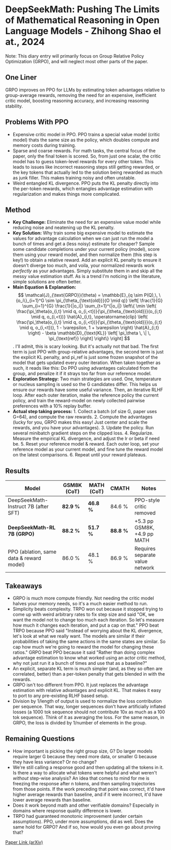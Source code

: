 # DeepSeekMath: Pushing The Limits of Mathematical Reasoning in Open Language Models - Zhihong Shao el at., 2024

Note: This diary entry will primarily focus on Group Relative Policy Optimization (GRPO), and will neglect most other parts of the paper.

## One Liner
GRPO improves on PPO for LLMs by estimating token advantages relative to group-average rewards, removing the need for an expensive, inefficient critic model, boosting reasoning accuracy, and increasing reasoning stability.

## Problems With PPO
 - Expensive critic model in PPO. PPO trains a special value model (critic model) thats the same size as the policy, which doubles compute and memory costs during training.
 - Sparse and coarse rewards. For math tasks, the central focus of the paper, only the final token is scored. So, from just one scalar, the critic model has to guess token-level rewards for every other token. This leads to issues like incorrect reasoning steps still getting rewarded, or the key tokens that actually led to the solution being rewarded as much as junk filler. This makes training noisy and often unstable.
 - Weird entangled KL divergence. PPO puts the KL penalty directly into the per-token rewards, which entangles advantage estimation with regularization and makes things more complicated.

## Method
 - **Key Challenge:** Eliminate the need for an expensive value model while reducing noise and neatening up the KL penalty.
 - **Key Solution:** Why train some big expensive model to estimate the values for advantage calculation when we can just run the model a bunch of times and get a (less noisy) estimate for cheaper? Sample some candidate completions under your current policy (model), score them using your reward model, and then normalize them (this step is key!) to obtain a relative reward. Add an explicit KL penalty to ensure it doesn't diverge too much, and voila, your normalized rewards work *perfectly* as your advantages. Simply substitute them in and skip all the messy value estimation stuff. As is a trend I'm noticing in the literature, simple solutions are often better.
 - **Main Equation & Explanation:**
$$
\mathcal{J}_{\text{GRPO}}(\theta) = \mathbb{E}_{q \sim P(Q),\, \{o_i\}_{i=1}^G \sim \pi_{\theta_{\text{old}}}(O \mid q)} \left[
\frac{1}{G} \sum_{i=1}^{G} \frac{1}{|o_i|} \sum_{t=1}^{|o_i|} \left\{
\min \left(
\frac{\pi_\theta(o_{i,t} \mid q, o_{i,<t})}{\pi_{\theta_{\text{old}}}(o_{i,t} \mid q, o_{i,<t})} \hat{A}_{i,t},
\operatorname{clip} \left(
\frac{\pi_\theta(o_{i,t} \mid q, o_{i,<t})}{\pi_{\theta_{\text{old}}}(o_{i,t} \mid q, o_{i,<t})},
1 - \varepsilon, 1 + \varepsilon
\right) \hat{A}_{i,t}
\right) - \beta \mathbb{D}_{\text{KL}} \left[ \pi_\theta \, \| \, \pi_{\text{ref}} \right] \right\}
\right]
$$. I'll admit, this is scary looking. But it's actually not that bad. The first term is just PPO with group-relative advantages, the second term is just the explicit KL penalty, and pi_ref is just some frozen snapshot of the model that gets updated every outer iteration. When taken together as such, it reads like this: Do PPO using advantages calculated from the group, and penalize it if it strays too far from our reference model.
 - **Exploration Strategy:** Two main strategies are used. One, temperature or nucleus sampling is used so the G candidates differ. This helps us ensure our rewards have some useful variance. Then, an iterative RLHF loop. After each outer iteration, make the reference policy the current policy, and train the reward-model on newly collected pairwise preferences with a 10% replay buffer.
 - **Actual step taking process:** 1. Collect a batch (of size G, paper uses G=64), and compute the raw rewards. 2. Compute the advantages (lucky for you, GRPO makes this easy! Just center and scale the rewards, and you have your advantages). 3. Update the policy. Run several minibatch gradient steps on the clipped loss. 4. Regularize. Measure the empirical KL divergence, and adjust the lr or beta if need be. 5. Reset your reference model & reward. Each outer loop, set your reference model as your current model, and fine tune the reward model on the latest comparisons. 6. Repeat until your reward plateaus.

## Results
| Model                                    | GSM8K (CoT) | MATH (CoT) | CMATH      | Notes                           |
|------------------------------------------|-------------|------------|------------|---------------------------------|
| DeepSeekMath-Instruct 7B (after SFT)     | **82.9 %**  | **46.8 %** | 84.6 %     | PPO-style critic removed        |
| **DeepSeekMath-RL 7B (GRPO)**            | **88.2 %**  | **51.7 %** | **88.8 %** | +5.3 pp GSM8K, +4.9 pp MATH     |
| PPO (ablation, same data & reward model) | 86.0 %      | 48.1 %     | 86.9 %     | Requires separate value network |

## Takeaways
 - GRPO is much more compute friendly. Not needing the critic model halves your memory needs, so it's a much easier method to run.
 - Simplicity beats complexity. TRPO won out because it stopped trying to come up with weird arbitrary rates to fix step size and said "OK, we want the model not to change too much each iteration. So let's measure how much it changes each iteration, and put a cap on that." PPO beat TRPO because PPO said "Instead of worrying about the KL divergence, let's look at what we really want. The models are similar if their probabilities of taking the same actions in the same states are similar. So cap how much we're going to reward the model for changing these ratios." GRPO beat PPO because it said "Rather than doing complex advantage estimation to know what worked using an actor critic method, why not just run it a bunch of times and use that as a baseline?"
 - An explicit, separate KL term is much simpler (and, as they so often are correlated, better) than a per-token penalty that gets blended in with the rewards.
 - GRPO isn't too different from PPO. It just replaces the advantage estimation with relative advantages and explicit KL. That makes it easy to port to any pre-existing RLHF based setup.
 - Division by 1/length of output is used to normalize the loss contribution per sequence. That way, longer sequences don't have artificially inflated losses (a 1000 tok sequence should not contribute 10x as much as a 100 tok sequence). Think of it as averaging the loss. For the same reason, in GRPO, the loss is divided by 1/number of elements in the group.

## Remaining Questions
 - How important is picking the right group size, G? Do larger models require larger G because they need more data, or smaller G because they have less variance? Or no change?
 - We're still calling a response good and then updating all the tokens in it. Is there a way to allocate what tokens were helpful and what weren't *without* step-wise analysis? An idea that comes to mind for me is freezing the response after n tokens, and then sampling trajectories from those points. If the work preceding that point was correct, it'd have higher average rewards than baseline, and if it were incorrect, it'd have lower average rewards than baseline.
 - Does it work beyond math and other verifiable domains? Especially in domains where response quality difference is lower.
 - TRPO had guaranteed monotonic improvement (under certain assumptions). PPO, under more assumptions, did as well. Does the same hold for GRPO? And if so, how would you even go about proving that?

[Paper Link (arXiv)](https://arxiv.org/abs/2402.03300)